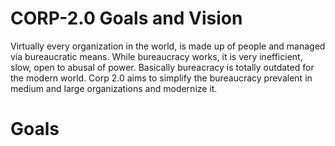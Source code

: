 # CORP-2.0 Goals and Vision

Virtually every organization in the world, is made up of people and managed via bureaucratic means. While bureaucracy works, it is very inefficient, slow, open to abusal of power. Basically bureacracy is totally outdated for the modern world. Corp 2.0 aims to simplify the bureaucracy prevalent in medium and large organizations and modernize it.

# Goals


